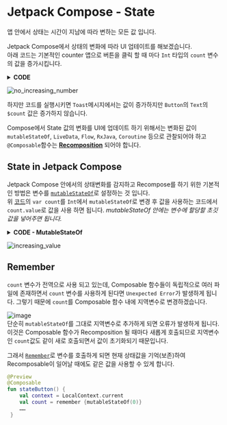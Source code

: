 # Jetpack Compose - State 
앱 안에서 상태는 시간이 지남에 따라 변하는 모든 값 입니다. 

Jetpack Compose에서 상태의 변화에 따라 UI 업테이트를 해보겠습니다. <br>
아래 코드는 기본적인 counter 앱으로 버튼을 클릭 할 때 마다 `Int` 타입의 `count` 변수의 값을 증가시킵니다. 

<details id="dt1">
  <summary> <b>CODE</b> </summary>
  
```kotlin 
  class ComposeStateActivity : ComponentActivity() {
    override fun onCreate(savedInstanceState: Bundle?) {
        super.onCreate(savedInstanceState)
        setContent {
            JetpackComposeFundamentalsTheme {
                Column(
                    modifier = Modifier.fillMaxSize(),
                    verticalArrangement = Arrangement.Center,
                    horizontalAlignment = Alignment.CenterHorizontally
                ) {
                    stateButton()
                }
            }
        }
    }
}

var count = 0

@Preview
@Composable
fun stateButton() {
    val context = LocalContext.current
    Button(onClick = {
        count += 1
        Toast.makeText(context, "Count is : $count", Toast.LENGTH_LONG).show()
    },
        contentPadding = PaddingValues(16.dp),
        border = BorderStroke(3.dp, Color.Black),
        colors = ButtonDefaults.textButtonColors(
            backgroundColor = Color.DarkGray,
            contentColor = Color.White
        )
    ) {
        Text(text = "Count is : $count",
            style = MaterialTheme.typography.h3,
            modifier = Modifier.padding(5.dp)
        )

    }
}
```  
</details>

![no_increasing_number](https://user-images.githubusercontent.com/55622345/173469732-43ebe380-1b02-4841-824e-6bf3e385d429.png)

하지만 코드를 실행시키면 `Toast`메시지에서는 값이 증가하지만 `Button`의 `Text`의 `$count` 값은 증가하지 않습니다. 

Compose에서 State 값의 변화를 UI에 업데이트 하기 위해서는 변화된 값이 `mutableStateOf`, `LiveData`, `Flow`, `RxJava`, `Coroutine` 등으로 관찰되어야 하고 
`@Composable`함수는 [**Recomposition**](https://developer.android.com/jetpack/compose/mental-model#recomposition) 되어야 합니다. 

## State in Jetpack Compose

Jetpack Compose 안에서의 상태변화를 감지하고 Recompose를 하기 위한 기본적인 방법은 변수를 [`mutableStateOf`](https://developer.android.com/reference/kotlin/androidx/compose/runtime/package-summary#mutableStateOf(kotlin.Any,androidx.compose.runtime.SnapshotMutationPolicy))로 설정하는 것 입니다. <br>
위 [코드](#user-content-dt1)의 `var count`를 `Int`에서 `mutableStateOf`로 변경 후 값을 사용하는 코드에서 `count.value`로 값을 사용 하면 됩니다. 
*mutableStateOf 안에는 변수에 할당할 초깃값을 넣어주면 됩니다.*
<details id="dt2">
  <summary> <b>CODE - MutableStateOf</b> </summary>
  
```kotlin 
var count = mutableStateOf(0)

@Preview
@Composable
fun stateButton() {
    val context = LocalContext.current
    Button(onClick = {
        count.value = count.value + 1
        Toast.makeText(context, "Count is : ${count.value}", Toast.LENGTH_LONG).show()
    },
        contentPadding = PaddingValues(16.dp),
        border = BorderStroke(3.dp, Color.Black),
        colors = ButtonDefaults.textButtonColors(
            backgroundColor = Color.DarkGray,
            contentColor = Color.White
        )
    ) {
        Text(text = "Count is : ${count.value}",
            style = MaterialTheme.typography.h3,
            modifier = Modifier.padding(5.dp)
        )

    }
}
```  
</details>

![increasing_value](https://user-images.githubusercontent.com/55622345/173471670-dc46849d-3a4c-4416-9327-46422287d347.png)


## Remember 
`count` 변수가 전역으로 사용 되고 있는데, Composable 함수들이 독립적으로 여러 파일에 존재하면서 `count` 변수를 사용하게 된다면 `Unexpected Error`가 발생하게 됩니다. 그렇기 때문에 `count`를 Composable 함수 내에 지역변수로 변경하겠습니다. 

![image](https://user-images.githubusercontent.com/55622345/173473002-ff43f570-b108-4849-92dc-30a813732038.png) <br>
단순히 `mutableStateOf`를 그대로 지역변수로 추가하게 되면 오류가 발생하게 됩니다. 
이것은 Composable 함수가 Recomposition 될 때마다 새롭게 호출되므로 지역변수인 `count`값도 같이 새로 호출되면서 값이 초기화되기 때문입니다. 

그래서 [`Remember`](https://developer.android.com/reference/kotlin/androidx/compose/runtime/package-summary#remember(kotlin.Function0))로 변수를 호출하게 되면 현재 상태값을 기억(보존)하여 Recomposable이 일어날 때에도 같은 값을 사용할 수 있게 합니다. 

```kotlin 
@Preview
@Composable
fun stateButton() {
    val context = LocalContext.current
    val count = remember {mutableStateOf(0)}
    ……
 }   
```
